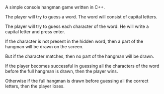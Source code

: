 A simple console hangman game written in C++.

The player will try to guess a word. The word will consist of capital letters.

The player will try to guess each character of the word. He will write a capital letter and press enter.

If the character is not present in the hidden word, then a part of the hangman will be drawn on the screen.

But if the character matches, then no part of the hangman will be drawn.

If the player becomes successful in guessing all the characters of the word before the full hangman is drawn, then the player wins.

Otherwise if the full hangman is drawn before guessing all the correct letters, then the player loses.
